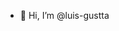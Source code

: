 - 👋 Hi, I’m @luis-gustta

<!---- U+1F9EB currently working with cell sim
- 👀 Dynamical simulation and machine learning :man_scientist: :computer: :satellite:
- 💞️ I’m looking to collaborate on any project I have time to work on
- 📫 You can reach me on email - lang.gaiato@ufrgs.br

![Snake animation](https://github.com/luis-gustta/luis-gustta/blob/output/github-contribution-grid-snake.svg)

<!---
luis-gustta/luis-gustta is a ✨ special ✨ repository because its `README.md` (this file) appears on your GitHub profile.
You can click the Preview link to take a look at your changes.
--->
